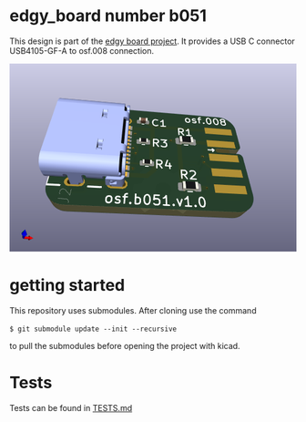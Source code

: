 # edgy_board number b051
This design is part of the [edgy board project](https://github.com/skunkforce/edgy_boards). It provides a USB C connector USB4105-GF-A to osf.008 connection. 

![](/board/board.png)

# getting started
This repository uses submodules. After cloning use the command 

```$ git submodule update --init --recursive```

to pull the submodules before opening the project with kicad. 

# Tests
Tests can be found in [TESTS.md](TESTS.md)

